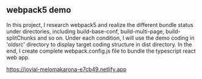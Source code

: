 ## webpack5 demo

In this project, I research webpack5 and realize the different bundle status under directories, including build-base-conf, build-multi-page, build-splitChunks and so on. Under each condition, I will use the demo coding in 'oldsrc' directory to display target coding structure in dist directory. In the end, I create complete webpack.config.js file to bundle the typescript react web app.



[//]: # (website)
https://jovial-melomakarona-e7cb49.netlify.app
